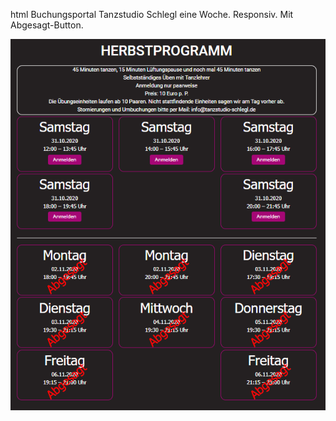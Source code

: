 html Buchungsportal Tanzstudio Schlegl eine Woche. Responsiv. Mit Abgesagt-Button.

![Ansicht](https://github.com/kartoffelkaese/programm-eine-woche/blob/main/programm-eine-woche.png?raw=true)
